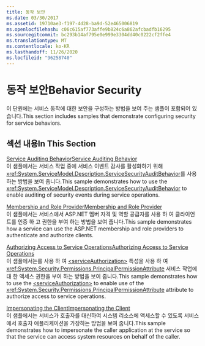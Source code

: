 ```yaml
---
title: 동작 보안
ms.date: 03/30/2017
ms.assetid: 19710ae3-f197-4d28-ba9d-52e465006819
ms.openlocfilehash: c06c615af773affe9b824c6a862afcbadfb16295
ms.sourcegitcommit: bc293b14af795e0e999e3304dd40c0222cf2ffe4
ms.translationtype: MT
ms.contentlocale: ko-KR
ms.lasthandoff: 11/26/2020
ms.locfileid: "96258740"
---
```

# <a name="behavior-security"></a><span data-ttu-id="73136-102">동작 보안</span><span class="sxs-lookup"><span data-stu-id="73136-102">Behavior Security</span></span>

<span data-ttu-id="73136-103">이 단원에는 서비스 동작에 대한 보안을 구성하는 방법을 보여 주는 샘플이 포함되어 있습니다.</span><span class="sxs-lookup"><span data-stu-id="73136-103">This section includes samples that demonstrate configuring security for service behaviors.</span></span>  
  
## <a name="in-this-section"></a><span data-ttu-id="73136-104">섹션 내용</span><span class="sxs-lookup"><span data-stu-id="73136-104">In This Section</span></span>  

 [<span data-ttu-id="73136-105">Service Auditing Behavior</span><span class="sxs-lookup"><span data-stu-id="73136-105">Service Auditing Behavior</span></span>](service-auditing-behavior.md)  
 <span data-ttu-id="73136-106">이 샘플에서는 서비스 작업 중에 서비스 이벤트 감사를 활성화하기 위해 <xref:System.ServiceModel.Description.ServiceSecurityAuditBehavior>를 사용하는 방법을 보여 줍니다.</span><span class="sxs-lookup"><span data-stu-id="73136-106">This sample demonstrates how to use the <xref:System.ServiceModel.Description.ServiceSecurityAuditBehavior> to enable auditing of security events during service operations.</span></span>  
  
 [<span data-ttu-id="73136-107">Membership and Role Provider</span><span class="sxs-lookup"><span data-stu-id="73136-107">Membership and Role Provider</span></span>](membership-and-role-provider.md)  
 <span data-ttu-id="73136-108">이 샘플에서는 서비스에서 ASP.NET 멤버 자격 및 역할 공급자를 사용 하 여 클라이언트를 인증 하 고 권한을 부여 하는 방법을 보여 줍니다.</span><span class="sxs-lookup"><span data-stu-id="73136-108">This sample demonstrates how a service can use the ASP.NET membership and role providers to authenticate and authorize clients.</span></span>  
  
 [<span data-ttu-id="73136-109">Authorizing Access to Service Operations</span><span class="sxs-lookup"><span data-stu-id="73136-109">Authorizing Access to Service Operations</span></span>](authorizing-access-to-service-operations.md)  
 <span data-ttu-id="73136-110">이 샘플에서는를 사용 하 여 [\<serviceAuthorization>](../../configure-apps/file-schema/wcf/serviceauthorization-element.md) 특성을 사용 하 여 <xref:System.Security.Permissions.PrincipalPermissionAttribute> 서비스 작업에 대 한 액세스 권한을 부여 하는 방법을 보여 줍니다.</span><span class="sxs-lookup"><span data-stu-id="73136-110">This sample demonstrates how to use the [\<serviceAuthorization>](../../configure-apps/file-schema/wcf/serviceauthorization-element.md) to enable use of the <xref:System.Security.Permissions.PrincipalPermissionAttribute> attribute to authorize access to service operations.</span></span>  
  
 [<span data-ttu-id="73136-111">Impersonating the Client</span><span class="sxs-lookup"><span data-stu-id="73136-111">Impersonating the Client</span></span>](impersonating-the-client.md)  
 <span data-ttu-id="73136-112">이 샘플에서는 서비스가 호출자를 대신하여 시스템 리소스에 액세스할 수 있도록 서비스에서 호출자 애플리케이션을 가장하는 방법을 보여 줍니다.</span><span class="sxs-lookup"><span data-stu-id="73136-112">This sample demonstrates how to impersonate the caller application at the service so that the service can access system resources on behalf of the caller.</span></span>
